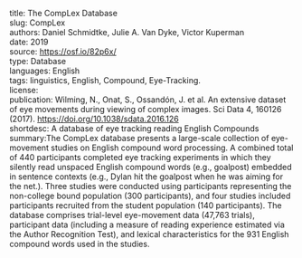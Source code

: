 title: The CompLex Database   
slug: CompLex   
authors: Daniel Schmidtke, Julie A. Van Dyke, Victor Kuperman   
date: 2019   
source: https://osf.io/82p6x/  
type: Database  
languages: English  
tags: linguistics, English, Compound, Eye-Tracking.  
license:  
publication: Wilming, N., Onat, S., Ossandón, J. et al. An extensive dataset of eye movements during viewing of complex images. Sci Data 4, 160126 (2017). https://doi.org/10.1038/sdata.2016.126  
shortdesc: A database of eye tracking reading English Compounds  
summary:The CompLex database presents a large-scale collection of eye-movement studies on English compound word processing. A combined total of 440 participants completed eye tracking experiments in which they silently read unspaced English compound words (e.g., goalpost) embedded in sentence contexts (e.g., Dylan hit the goalpost when he was aiming for the net.). Three studies were conducted using participants representing the non-college bound population (300 participants), and four studies included participants recruited from the student population (140 participants). The database comprises trial-level eye-movement data (47,763 trials), participant data (including a measure of reading experience estimated via the Author Recognition Test), and lexical characteristics for the 931 English compound words used in the studies.
